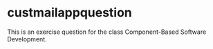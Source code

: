 # custmailappquestion
This is an exercise question for the class Component-Based Software Development.
